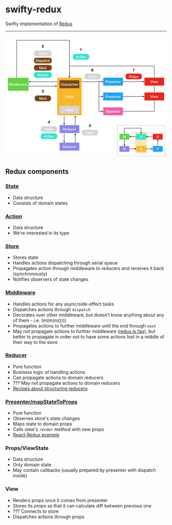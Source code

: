 # swifty-redux

Swifty implementation of [Redux](https://redux.js.org)

---

![redux](redux.jpg)

## Redux components

### [State](https://redux.js.org/introduction/core-concepts)
* Data structure
* Consists of domain states

### [Action](https://redux.js.org/basics/actions)
* Data structure
* We’re interested in its type

### [Store](https://redux.js.org/basics/store)
* Stores state
* Handles actions dispatching through serial queue
* Propagates action through middleware to reducers and receives it back (synchronously)
* Notifies observers of state changes

### [Middleware](https://redux.js.org/advanced/advanced-tutorial)
* Handles actions for any async/side-effect tasks
* Dispatches actions through `dispatch`
* Decorates over other middleware, but doesn’t know anything about any of them - i.e. (m(m(m())))
* Propagates actions to further middleware until the end through `next`
* May not propagate actions to further middleware ([redux.js faq](https://redux.js.org/faq/storesetup#is-it-ok-to-have-more-than-one-middleware-chain-in-my-store-enhancer-what-is-the-difference-between-next-and-dispatch-in-a-middleware-function)), but better to propagate in order not to have some actions lost in a middle of their way to the store

### [Reducer](https://redux.js.org/basics/reducers)
* Pure function
* Business logic of handling actions
* Can propagate actions to domain reducers
* ??? May not propagate actions to domain reducers
* [Recipes about structuring reducers](https://redux.js.org/recipes/structuringreducers)

### [Presenter/mapStateToProps](https://redux.js.org/basics/usage-with-react)
* Pure function
* Observes store's state changes
* Maps state to domain props
* Calls view's `render` method with new props
* [React-Redux example](https://github.com/reduxjs/react-redux/blob/master/docs/api.md)

### Props/ViewState
* Data structure
* Only domain state
* May contain callbacks (usually prepared by presenter with dispatch inside)

### View
* Renders props once it comes from presenter
* Stores its props so that it can calculate diff between previous one
* ??? Connects to store
* Dispatches actions through props
